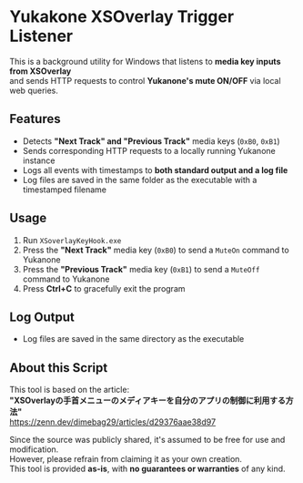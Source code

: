 # Yukakone XSOverlay Trigger Listener

This is a background utility for Windows that listens to **media key inputs from XSOverlay**  
and sends HTTP requests to control **Yukanone's mute ON/OFF** via local web queries.

## Features

- Detects **"Next Track" and "Previous Track"** media keys (`0xB0`, `0xB1`)
- Sends corresponding HTTP requests to a locally running Yukanone instance
- Logs all events with timestamps to **both standard output and a log file**
- Log files are saved in the same folder as the executable with a timestamped filename

## Usage

1. Run `XSoverlayKeyHook.exe`
2. Press the **"Next Track"** media key (`0xB0`) to send a `MuteOn` command to Yukanone
3. Press the **"Previous Track"** media key (`0xB1`) to send a `MuteOff` command to Yukanone
4. Press **Ctrl+C** to gracefully exit the program

## Log Output

- Log files are saved in the same directory as the executable

## About this Script

This tool is based on the article:  
**"XSOverlayの手首メニューのメディアキーを自分のアプリの制御に利用する方法"**  
https://zenn.dev/dimebag29/articles/d29376aae38d97

Since the source was publicly shared, it's assumed to be free for use and modification.  
However, please refrain from claiming it as your own creation.  
This tool is provided **as-is**, with **no guarantees or warranties** of any kind.
